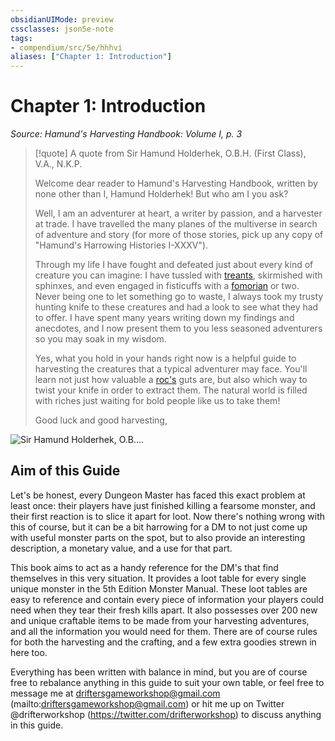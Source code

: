 ```yaml
---
obsidianUIMode: preview
cssclasses: json5e-note
tags:
- compendium/src/5e/hhhvi
aliases: ["Chapter 1: Introduction"]
---
```

# Chapter 1: Introduction
*Source: Hamund's Harvesting Handbook: Volume I, p. 3* 

> [!quote] A quote from Sir Hamund Holderhek, O.B.H. (First Class), V.A., N.K.P.  
> 
> Welcome dear reader to Hamund's Harvesting Handbook, written by none other than I, Hamund Holderhek! But who am I you ask?
> 
> Well, I am an adventurer at heart, a writer by passion, and a harvester at trade. I have travelled the many planes of the multiverse in search of adventure and story (for more of those stories, pick up any copy of "Hamund's Harrowing Histories I-XXXV").
> 
> Through my life I have fought and defeated just about every kind of creature you can imagine: I have tussled with [treants](compendium/bestiary/plant/treant.md), skirmished with sphinxes, and even engaged in fisticuffs with a [fomorian](compendium/bestiary/giant/fomorian.md) or two. Never being one to let something go to waste, I always took my trusty hunting knife to these creatures and had a look to see what they had to offer. I have spent many years writing down my findings and anecdotes, and I now present them to you less seasoned adventurers so you may soak in my wisdom.
> 
> Yes, what you hold in your hands right now is a helpful guide to harvesting the creatures that a typical adventurer may face. You'll learn not just how valuable a [roc's](compendium/bestiary/monstrosity/roc.md) guts are, but also which way to twist your knife in order to extract them. The natural world is filled with riches just waiting for bold people like us to take them!
> 
> Good luck and good harvesting,

![Sir Hamund Holderhek, O.B....](https://raw.githubusercontent.com/TheGiddyLimit/homebrew/master/_img/HHH/HHHVI/Hamund.webp#center "Sir Hamund Holderhek, O.B.H. (First Class), V.A., N.K.P.")

## Aim of this Guide

Let's be honest, every Dungeon Master has faced this exact problem at least once: their players have just finished killing a fearsome monster, and their first reaction is to slice it apart for loot. Now there's nothing wrong with this of course, but it can be a bit harrowing for a DM to not just come up with useful monster parts on the spot, but to also provide an interesting description, a monetary value, and a use for that part.

This book aims to act as a handy reference for the DM's that find themselves in this very situation. It provides a loot table for every single unique monster in the 5th Edition Monster Manual. These loot tables are easy to reference and contain every piece of information your players could need when they tear their fresh kills apart. It also possesses over 200 new and unique craftable items to be made from your harvesting adventures, and all the information you would need for them. There are of course rules for both the harvesting and the crafting, and a few extra goodies strewn in here too.

Everything has been written with balance in mind, but you are of course free to rebalance anything in this guide to suit your own table, or feel free to message me at driftersgameworkshop@gmail.com (mailto:driftersgameworkshop@gmail.com) or hit me up on Twitter @drifterworkshop (https://twitter.com/drifterworkshop) to discuss anything in this guide.